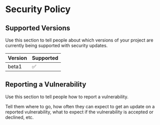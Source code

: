 # Security Policy

## Supported Versions

Use this section to tell people about which versions of your project are
currently being supported with security updates.

| Version | Supported          |
| ------- | ------------------ |
| beta1   | :white_check_mark: |

## Reporting a Vulnerability

Use this section to tell people how to report a vulnerability.

Tell them where to go, how often they can expect to get an update on a
reported vulnerability, what to expect if the vulnerability is accepted or
declined, etc.

